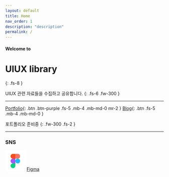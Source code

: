 ```yaml
---
layout: default
title: Home
nav_order: 1
description: "description"
permalink: /
---
```


#### Welcome to
# UIUX library
{: .fs-8 }

UIUX 관련 자료들을 수집하고 공유합니다.
{: .fs-6 .fw-300 }

---

[Portfolio](#){: .btn .btn-purple .fs-5 .mb-4 .mb-md-0 mr-2 }
[Blog](https://lifewebstudy.com/){: .btn .fs-5 .mb-4 .mb-md-0 }

포트폴리오 준비중
{: .fw-300 .fs-2 }

---
### SNS
![Figma-icon](/assets/images/ic_figma2.png "Figma-icon")
[Figma](https://www.figma.com/@growoong)


